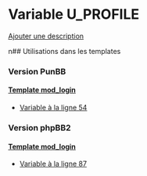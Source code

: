 # Variable U_PROFILE
[Ajouter une description](https://fa-tvars.appspot.com/U_PROFILE)

n## Utilisations dans les templates

### Version PunBB

#### [Template mod_login](punbb/mod_login.md)
* [Variable à la ligne 54](../punbb/mod_login.tpl#L54)

### Version phpBB2

#### [Template mod_login](subsilver/mod_login.md)
* [Variable à la ligne 87](../subsilver/mod_login.tpl#L87)